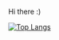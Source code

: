 Hi there :)

[![Top Langs](https://github-readme-stats.vercel.app/api/top-langs/?username=gitkeniwo)](https://github.com/gitkenwio/github-readme-stats)
